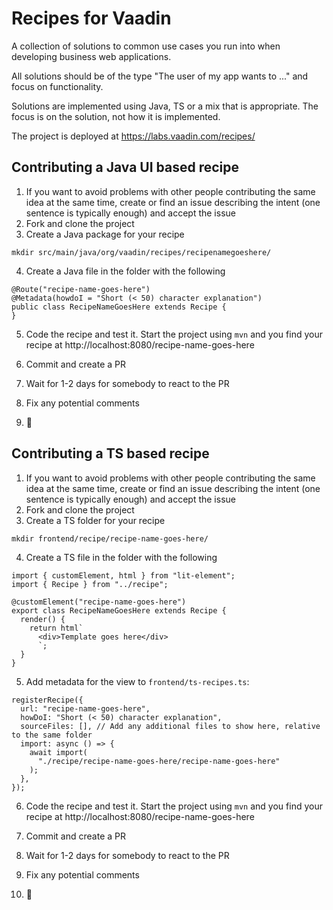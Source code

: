 # Recipes for Vaadin

A collection of solutions to common use cases you run into when developing business web applications.

All solutions should be of the type "The user of my app wants to ..." and focus on functionality.

Solutions are implemented using Java, TS or a mix that is appropriate. The focus is on the solution, not how it is implemented.

The project is deployed at https://labs.vaadin.com/recipes/

## Contributing a Java UI based recipe

1. If you want to avoid problems with other people contributing the same idea at the same time, create or find an issue describing the intent (one sentence is typically enough) and accept the issue
2. Fork and clone the project
3. Create a Java package for your recipe

```
mkdir src/main/java/org/vaadin/recipes/recipenamegoeshere/
```

4. Create a Java file in the folder with the following

```
@Route("recipe-name-goes-here")
@Metadata(howdoI = "Short (< 50) character explanation")
public class RecipeNameGoesHere extends Recipe {
}
```

5. Code the recipe and test it. Start the project using `mvn` and you find your recipe at http://localhost:8080/recipe-name-goes-here

6. Commit and create a PR
7. Wait for 1-2 days for somebody to react to the PR
8. Fix any potential comments
9. :tada:

## Contributing a TS based recipe

1. If you want to avoid problems with other people contributing the same idea at the same time, create or find an issue describing the intent (one sentence is typically enough) and accept the issue
2. Fork and clone the project
3. Create a TS folder for your recipe

```
mkdir frontend/recipe/recipe-name-goes-here/
```

4. Create a TS file in the folder with the following

```
import { customElement, html } from "lit-element";
import { Recipe } from "../recipe";

@customElement("recipe-name-goes-here")
export class RecipeNameGoesHere extends Recipe {
  render() {
    return html`
      <div>Template goes here</div>
      `;
  }
}
```

5. Add metadata for the view to `frontend/ts-recipes.ts`:

```
registerRecipe({
  url: "recipe-name-goes-here",
  howDoI: "Short (< 50) character explanation",
  sourceFiles: [], // Add any additional files to show here, relative to the same folder
  import: async () => {
    await import(
      "./recipe/recipe-name-goes-here/recipe-name-goes-here"
    );
  },
});
```

6. Code the recipe and test it. Start the project using `mvn` and you find your recipe at http://localhost:8080/recipe-name-goes-here

7. Commit and create a PR
8. Wait for 1-2 days for somebody to react to the PR
9. Fix any potential comments
10. :tada:
